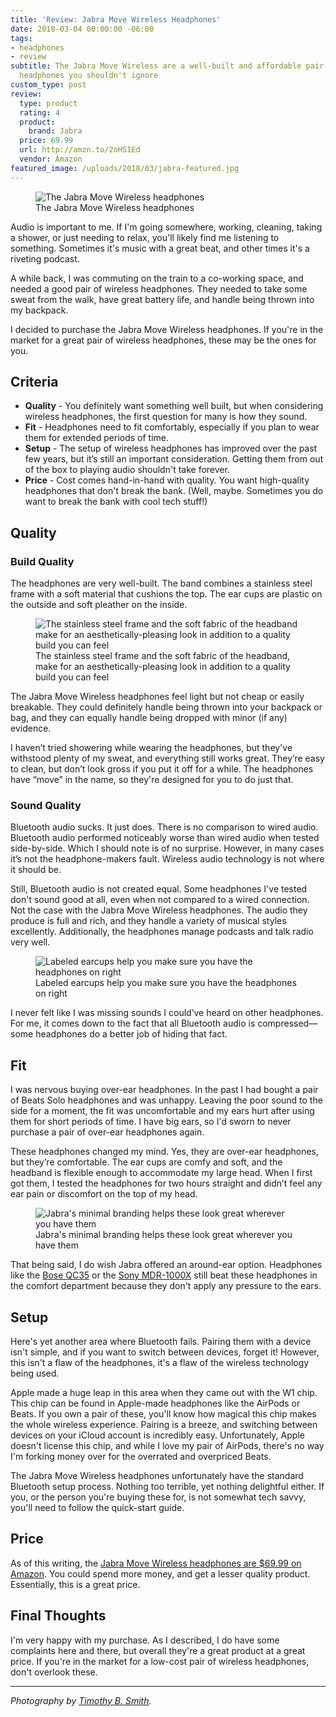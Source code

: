 ```yaml
---
title: 'Review: Jabra Move Wireless Headphones'
date: 2018-03-04 00:00:00 -06:00
tags:
- headphones
- review
subtitle: The Jabra Move Wireless are a well-built and affordable pair of wireless
  headphones you shouldn't ignore
custom_type: post
review:
  type: product
  rating: 4
  product:
    brand: Jabra
  price: 69.99
  url: http://amzn.to/2oHSIEd
  vendor: Amazon
featured_image: /uploads/2018/03/jabra-featured.jpg
---
```


<figure class="extendout">
  <img src="{{ site.url }}/uploads/2018/03/jabra-5.jpg" alt="The Jabra Move Wireless headphones">
  <figcaption>The Jabra Move Wireless headphones</figcaption>
</figure>

Audio is important to me. If I'm going somewhere, working, cleaning, taking a shower, or just needing to relax, you'll likely find me listening to something. Sometimes it's music with a great beat, and other times it's a riveting podcast.

A while back, I was commuting on the train to a co-working space, and needed a good pair of wireless headphones. They needed to take some sweat from the walk, have great battery life, and handle being thrown into my backpack.

I decided to purchase the Jabra Move Wireless headphones. If you're in the market for a great pair of wireless headphones, these may be the ones for you.

## Criteria

- **Quality** - You definitely want something well built, but when considering wireless headphones, the first question for many is how they sound.
- **Fit** - Headphones need to fit comfortably, especially if you plan to wear them for extended periods of time.
- **Setup** - The setup of wireless headphones has improved over the past few years, but it’s still an important consideration. Getting them from out of the box to playing audio shouldn't take forever.
- **Price** - Cost comes hand-in-hand with quality. You want high-quality headphones that don't break the bank. (Well, maybe. Sometimes you do want to break the bank with cool tech stuff!)

## Quality

### Build Quality

The headphones are very well-built. The band combines a stainless steel frame with a soft material that cushions the top. The ear cups are plastic on the outside and soft pleather on the inside.

<figure class="alignright">
  <img src="{{ site.url }}/uploads/2018/03/jabra-1.jpg" alt="The stainless steel frame and the soft fabric of the headband make for an aesthetically-pleasing look in addition to a quality build you can feel">
  <figcaption>The stainless steel frame and the soft fabric of the headband, make for an aesthetically-pleasing look in addition to a quality build you can&nbsp;feel</figcaption>
</figure>

The Jabra Move Wireless headphones feel light but not cheap or easily breakable. They could definitely handle being thrown into your backpack or bag, and they can equally handle being dropped with minor (if any) evidence.

I haven’t tried showering while wearing the headphones, but they've withstood plenty of my sweat, and everything still works great. They’re easy to clean, but don’t look gross if you put it off for a while. The headphones have “move” in the name, so they're designed for you to do just that.

### Sound Quality

Bluetooth audio sucks. It just does. There is no comparison to wired audio. Bluetooth audio performed noticeably worse than wired audio when tested side-by-side. Which I should note is of no surprise. However, in many cases it’s not the headphone-makers fault. Wireless audio technology is not where it should be.

Still, Bluetooth audio is not created equal. Some headphones I've tested don't sound good at all, even when not compared to a wired connection. Not the case with the Jabra Move Wireless headphones. The audio they produce is full and rich, and they handle a variety of musical styles excellently. Additionally, the headphones manage podcasts and talk radio very well.

<figure class="alignleft">
  <img src="{{ site.url }}/uploads/2018/03/jabra-4.jpg" alt="Labeled earcups help you make sure you have the headphones on right">
  <figcaption>Labeled earcups help you make sure you have the headphones on&nbsp;right</figcaption>
</figure>

I never felt like I was missing sounds I could’ve heard on other headphones. For me, it comes down to the fact that all Bluetooth audio is compressed—some headphones do a better job of hiding that fact.

## Fit
I was nervous buying over-ear headphones. In the past I had bought a pair of Beats Solo headphones and was unhappy. Leaving the poor sound to the side for a moment, the fit was uncomfortable and my ears hurt after using them for short periods of time. I have big ears, so I'd sworn to never purchase a pair of over-ear headphones again.

These headphones changed my mind. Yes, they are over-ear headphones, but they’re comfortable. The ear cups are comfy and soft, and the headband is flexible enough to accommodate my large head. When I first got them, I tested the headphones for two hours straight and didn’t feel any ear pain or discomfort on the top of my head.

<figure class="extendout">
  <img src="{{ site.url }}/uploads/2018/03/jabra-3.jpg" alt="Jabra's minimal branding helps these look great wherever you have them">
  <figcaption>Jabra's minimal branding helps these look great wherever you have them</figcaption>
</figure>

That being said, I do wish Jabra offered an around-ear option. Headphones like the [Bose QC35](http://amzn.to/2oPewNn) or the [Sony MDR-1000X](http://amzn.to/2H07PzF) still beat these headphones in the comfort department because they don't apply any pressure to the ears.

## Setup

Here's yet another area where Bluetooth fails. Pairing them with a device isn't simple, and if you want to switch between devices, forget it! However, this isn't a flaw of the headphones, it's a flaw of the wireless technology being used.

Apple made a huge leap in this area when they came out with the W1 chip. This chip can be found in Apple-made headphones like the AirPods or Beats. If you own a pair of these, you'll know how magical this chip makes the whole wireless experience. Pairing is a breeze, and switching between devices on your iCloud account is incredibly easy. Unfortunately, Apple doesn't license this chip, and while I love my pair of AirPods, there's no way I'm forking money over for the overrated and overpriced Beats.

The Jabra Move Wireless headphones unfortunately have the standard Bluetooth setup process. Nothing too terrible, yet nothing delightful either. If you, or the person you're buying these for, is not somewhat tech savvy, you'll need to follow the quick-start guide.

## Price

As of this writing, the [Jabra Move Wireless headphones are $69.99 on Amazon](http://amzn.to/2HTNRb6). You could spend more money, and get a lesser quality product. Essentially, this is a great price.

## Final Thoughts

I'm very happy with my purchase. As I described, I do have some complaints here and there, but overall they're a great product at a great price. If you're in the market for a low-cost pair of wireless headphones, don't overlook these.

---

*Photography by [Timothy B. Smith](/authors/timsmith).*

